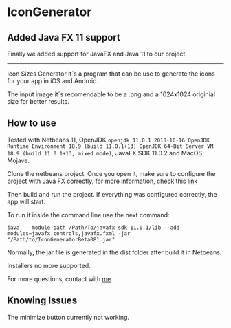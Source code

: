 # IconGenerator

## Added Java FX 11 support

Finally we added support for JavaFX and Java 11 to our project.

---
Icon Sizes Generator it´s a program that can be use to generate the icons for your app in iOS and Android.

The input image  it´s recomendable to be a .png and a 1024x1024 originial size for better results.

## How to use

Tested with Netbeans 11, OpenJDK `openjdk 11.0.1 2018-10-16 OpenJDK Runtime Environment 18.9 (build 11.0.1+13) OpenJDK 64-Bit Server VM 18.9 (build 11.0.1+13, mixed mode)`, JavaFX SDK 11.0.2 and MacOS Mojave.

Clone the netbeans project. Once you open it, make sure to configure the project with Java FX correctly, for more information, check this [link](https://openjfx.io/openjfx-docs/#install-javafx)

Then build and run the project. If everything was configured correctly, the app will start.

To run it inside the command line use the next command: 

`java  --module-path /Path/To/javafx-sdk-11.0.1/lib --add-modules=javafx.controls,javafx.fxml -jar "/Path/to/IconGeneratorBeta081.jar"`

Normally, the jar file is generated in the dist folder after build it in Netbeans.

Installers no more supported.

For more questions, contact with [me](https://twitter.com/FlaviusStan_Dev).

## Knowing Issues

The minimize button currently not working.

